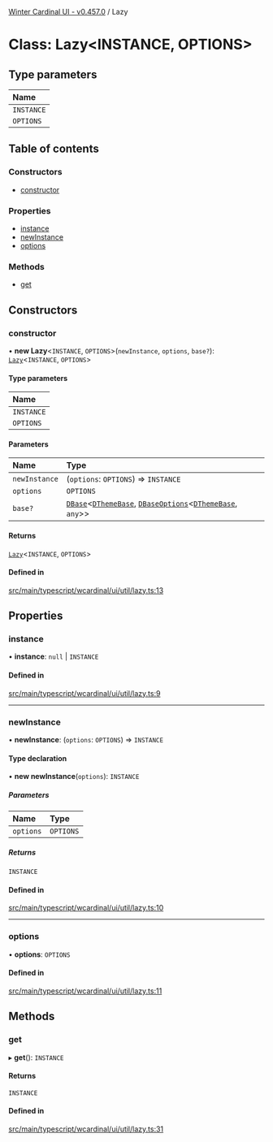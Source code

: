 [Winter Cardinal UI - v0.457.0](../index.md) / Lazy

# Class: Lazy\<INSTANCE, OPTIONS\>

## Type parameters

| Name |
| :------ |
| `INSTANCE` |
| `OPTIONS` |

## Table of contents

### Constructors

- [constructor](Lazy.md#constructor)

### Properties

- [instance](Lazy.md#instance)
- [newInstance](Lazy.md#newinstance)
- [options](Lazy.md#options)

### Methods

- [get](Lazy.md#get)

## Constructors

### constructor

• **new Lazy**\<`INSTANCE`, `OPTIONS`\>(`newInstance`, `options`, `base?`): [`Lazy`](Lazy.md)\<`INSTANCE`, `OPTIONS`\>

#### Type parameters

| Name |
| :------ |
| `INSTANCE` |
| `OPTIONS` |

#### Parameters

| Name | Type |
| :------ | :------ |
| `newInstance` | (`options`: `OPTIONS`) => `INSTANCE` |
| `options` | `OPTIONS` |
| `base?` | [`DBase`](DBase.md)\<[`DThemeBase`](../interfaces/DThemeBase.md), [`DBaseOptions`](../interfaces/DBaseOptions.md)\<[`DThemeBase`](../interfaces/DThemeBase.md), `any`\>\> |

#### Returns

[`Lazy`](Lazy.md)\<`INSTANCE`, `OPTIONS`\>

#### Defined in

[src/main/typescript/wcardinal/ui/util/lazy.ts:13](https://github.com/winter-cardinal/winter-cardinal-ui/blob/v0.457.0/src/main/typescript/wcardinal/ui/util/lazy.ts#L13)

## Properties

### instance

• **instance**: ``null`` \| `INSTANCE`

#### Defined in

[src/main/typescript/wcardinal/ui/util/lazy.ts:9](https://github.com/winter-cardinal/winter-cardinal-ui/blob/v0.457.0/src/main/typescript/wcardinal/ui/util/lazy.ts#L9)

___

### newInstance

• **newInstance**: (`options`: `OPTIONS`) => `INSTANCE`

#### Type declaration

• **new newInstance**(`options`): `INSTANCE`

##### Parameters

| Name | Type |
| :------ | :------ |
| `options` | `OPTIONS` |

##### Returns

`INSTANCE`

#### Defined in

[src/main/typescript/wcardinal/ui/util/lazy.ts:10](https://github.com/winter-cardinal/winter-cardinal-ui/blob/v0.457.0/src/main/typescript/wcardinal/ui/util/lazy.ts#L10)

___

### options

• **options**: `OPTIONS`

#### Defined in

[src/main/typescript/wcardinal/ui/util/lazy.ts:11](https://github.com/winter-cardinal/winter-cardinal-ui/blob/v0.457.0/src/main/typescript/wcardinal/ui/util/lazy.ts#L11)

## Methods

### get

▸ **get**(): `INSTANCE`

#### Returns

`INSTANCE`

#### Defined in

[src/main/typescript/wcardinal/ui/util/lazy.ts:31](https://github.com/winter-cardinal/winter-cardinal-ui/blob/v0.457.0/src/main/typescript/wcardinal/ui/util/lazy.ts#L31)
